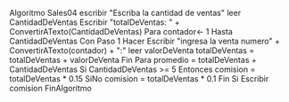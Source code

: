 Algoritmo Sales04
	escribir "Escriba la cantidad de ventas" 
	leer CantidadDeVentas
	Escribir "totalDeVentas: " + ConvertirATexto(CantidadDeVentas)
	Para contador<- 1 Hasta CantidadDeVentas Con Paso 1 Hacer
		Escribir "ingresa la venta numero" + ConvertirATexto(contador) + ":" 
		leer valorDeVenta 
		totalDeVentas = totalDeVentas + valorDeVenta
	Fin Para
	promedio = totalDeVentas + CantidadDeVentas
	Si CantidadDeVentas >= 5  Entonces
		comision = totalDeVentas * 0.15 
	SiNo
		comision = totalDeVentas * 0.1
	Fin Si
	Escribir comision
FinAlgoritmo
